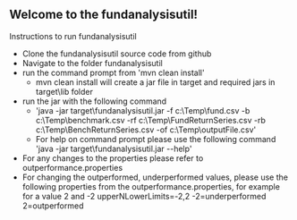 Welcome to the fundanalysisutil!
-----------------------------------------------------------------------
Instructions to run fundanalysisutil

*  Clone the fundanalysisutil source code from github
*  Navigate to the folder fundanalysisutil
*  run the command prompt from 'mvn clean install'
    - mvn clean install will create a jar file in target and required jars in target\lib folder
*  run the jar with the following command
    - 'java -jar target\fundanalysisutil.jar -f c:\Temp\fund.csv -b c:\Temp\benchmark.csv -rf c:\Temp\FundReturnSeries.csv -rb c:\Temp\BenchReturnSeries.csv -of c:\Temp\outputFile.csv'
    - For help on command prompt please use the following command 'java -jar target\fundanalysisutil.jar --help'
*  For any changes to the properties please refer to outperformance.properties
*  For changing the outperformed, underperformed values, please use the following properties from the outperformance.properties, for example for a value 2 and -2
                    upperNLowerLimits=-2,2
                    -2=underperformed
                     2=outperformed



